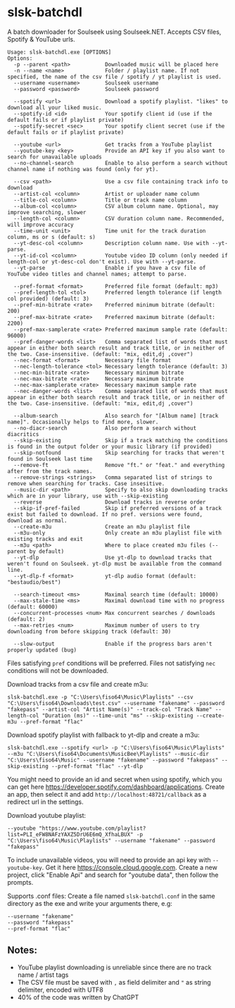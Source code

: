# slsk-batchdl

A batch downloader for Soulseek using Soulseek.NET. Accepts CSV files, Spotify & YouTube urls.

```
Usage: slsk-batchdl.exe [OPTIONS]
Options:
  -p --parent <path>           Downloaded music will be placed here
  -n --name <name>             Folder / playlist name. If not specified, the name of the csv file / spotify / yt playlist is used.
  --username <username>        Soulseek username
  --password <password>        Soulseek password

  --spotify <url>              Download a spotify playlist. "likes" to download all your liked music.
  --spotify-id <id>            Your spotify client id (use if the default fails or if playlist private)
  --spotify-secret <sec>       Your spotify client secret (use if the default fails or if playlist private)

  --youtube <url>              Get tracks from a YouTube playlist
  --youtube-key <key>          Provide an API key if you also want to search for unavailable uploads
  --no-channel-search          Enable to also perform a search without channel name if nothing was found (only for yt).

  --csv <path>                 Use a csv file containing track info to download
  --artist-col <column>        Artist or uploader name column
  --title-col <column>         Title or track name column
  --album-col <column>         CSV album column name. Optional, may improve searching, slower
  --length-col <column>        CSV duration column name. Recommended, will improve accuracy
  --time-unit <unit>           Time unit for the track duration column, ms or s (default: s)
  --yt-desc-col <column>       Description column name. Use with --yt-parse.
  --yt-id-col <column>         Youtube video ID column (only needed if length-col or yt-desc-col don't exist). Use with --yt-parse.
  --yt-parse                   Enable if you have a csv file of YouTube video titles and channel names; attempt to parse.

  --pref-format <format>       Preferred file format (default: mp3)
  --pref-length-tol <tol>      Preferred length tolerance (if length col provided) (default: 3)
  --pref-min-bitrate <rate>    Preferred minimum bitrate (default: 200)
  --pref-max-bitrate <rate>    Preferred maximum bitrate (default: 2200)
  --pref-max-samplerate <rate> Preferred maximum sample rate (default: 96000)
  --pref-danger-words <list>   Comma separated list of words that must appear in either both search result and track title, or in neither of the two. Case-insensitive. (default: "mix, edit,dj ,cover")
  --nec-format <format>        Necessary file format
  --nec-length-tolerance <tol> Necessary length tolerance (default: 3)
  --nec-min-bitrate <rate>     Necessary minimum bitrate
  --nec-max-bitrate <rate>     Necessary maximum bitrate
  --nec-max-samplerate <rate>  Necessary maximum sample rate
  --nec-danger-words <list>    Comma separated list of words that must appear in either both search result and track title, or in neither of the two. Case-insensitive. (default: "mix, edit,dj ,cover")

  --album-search               Also search for "[Album name] [track name]". Occasionally helps to find more, slower.
  --no-diacr-search            Also perform a search without diacritics
  --skip-existing              Skip if a track matching the conditions is found in the output folder or your music library (if provided)
  --skip-notfound              Skip searching for tracks that weren't found in Soulseek last time
  --remove-ft                  Remove "ft." or "feat." and everything after from the track names.
  --remove-strings <strings>   Comma separated list of strings to remove when searching for tracks. Case insesitive.
  --music-dir <path>           Specify to also skip downloading tracks which are in your library, use with --skip-existing
  --reverse                    Download tracks in reverse order
  --skip-if-pref-failed        Skip if preferred versions of a track exist but failed to download. If no pref. versions were found, download as normal.
  --create-m3u                 Create an m3u playlist file
  --m3u-only                   Only create an m3u playlist file with existing tracks and exit
  --m3u <path>                 Where to place created m3u files (--parent by default)
  --yt-dlp                     Use yt-dlp to download tracks that weren't found on Soulseek. yt-dlp must be available from the command line.
  --yt-dlp-f <format>          yt-dlp audio format (default: "bestaudio/best")

  --search-timeout <ms>        Maximal search time (default: 10000)
  --max-stale-time <ms>        Maximal download time with no progress (default: 60000)
  --concurrent-processes <num> Max concurrent searches / downloads (default: 2)
  --max-retries <num>          Maximum number of users to try downloading from before skipping track (default: 30)

  --slow-output                Enable if the progress bars aren't properly updated (bug)
```
Files satisfying `pref` conditions will be preferred. Files not satisfying `nec` conditions will not be downloaded.  
  
Download tracks from a csv file and create m3u:
```
slsk-batchdl.exe -p "C:\Users\fiso64\Music\Playlists" --csv "C:\Users\fiso64\Downloads\test.csv" --username "fakename" --password "fakepass" --artist-col "Artist Name(s)" --track-col "Track Name" --length-col "Duration (ms)" --time-unit "ms" --skip-existing --create-m3u --pref-format "flac"
```  
  
Download spotify playlist with fallback to yt-dlp and create a m3u:
```
slsk-batchdl.exe --spotify <url> -p "C:\Users\fiso64\Music\Playlists" --m3u "C:\Users\fiso64\Documents\MusicBee\Playlists" --music-dir "C:\Users\fiso64\Music" --username "fakename" --password "fakepass" --skip-existing --pref-format "flac" --yt-dlp
```
You might need to provide an id and secret when using spotify, which you can get here https://developer.spotify.com/dashboard/applications. Create an app, then select it and add `http://localhost:48721/callback` as a redirect url in the settings.  
  
Download youtube playlist:
```
--youtube "https://www.youtube.com/playlist?list=PLI_eFW8NAFzYAXZ5DrU6E6mQ_XfhaLBUX" -p "C:\Users\fiso64\Music\Playlists" --username "fakename" --password "fakepass"
```
To include unavailable videos, you will need to provide an api key with `--youtube-key`. Get it here https://console.cloud.google.com. Create a new project, click "Enable Api" and search for "youtube data", then follow the prompts.  
  
Supports .conf files: Create a file named `slsk-batchdl.conf` in the same directory as the exe and write your arguments there, e.g:
```
--username "fakename"
--password "fakepass"
--pref-format "flac"
```  
  
## Notes:
- YouTube playlist downloading is unreliable since there are no track name / artist tags
- The CSV file must be saved with `,` as field delimiter and `"` as string delimiter, encoded with UTF8
- 40% of the code was written by ChatGPT
